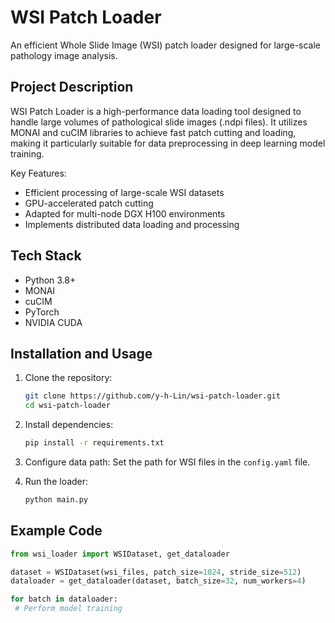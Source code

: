 # WSI Patch Loader

An efficient Whole Slide Image (WSI) patch loader designed for large-scale pathology image analysis.

## Project Description

WSI Patch Loader is a high-performance data loading tool designed to handle large volumes of pathological slide images (.ndpi files). It utilizes MONAI and cuCIM libraries to achieve fast patch cutting and loading, making it particularly suitable for data preprocessing in deep learning model training.

Key Features:
- Efficient processing of large-scale WSI datasets
- GPU-accelerated patch cutting
- Adapted for multi-node DGX H100 environments
- Implements distributed data loading and processing

## Tech Stack

- Python 3.8+
- MONAI
- cuCIM
- PyTorch
- NVIDIA CUDA

## Installation and Usage

1. Clone the repository:
   ```bash
   git clone https://github.com/y-h-Lin/wsi-patch-loader.git
   cd wsi-patch-loader
   ```

3. Install dependencies:
    ```bash
    pip install -r requirements.txt
    ```

4. Configure data path:
Set the path for WSI files in the `config.yaml` file.

5. Run the loader:
   ```bash
   python main.py
   ```


## Example Code

```python
from wsi_loader import WSIDataset, get_dataloader

dataset = WSIDataset(wsi_files, patch_size=1024, stride_size=512)
dataloader = get_dataloader(dataset, batch_size=32, num_workers=4)

for batch in dataloader:
 # Perform model training
```   
